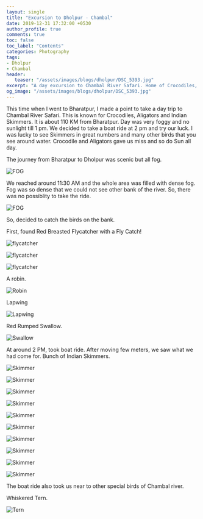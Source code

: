 ```yaml
---
layout: single
title: "Excursion to Dholpur - Chambal"
date: 2019-12-31 17:32:00 +0530
author_profile: true
comments: true
toc: false
toc_label: "Contents"
categories: Photography
tags:
- Dholpur
- Chambal
header:
   teaser: "/assets/images/blogs/dholpur/DSC_5393.jpg"
excerpt: "A day excursion to Chambal River Safari. Home of Crocodiles, Aligators and Indian Skimmers."
og_image: "/assets/images/blogs/dholpur/DSC_5393.jpg"
---
```


This time when I went to Bharatpur, I made a point to take a day trip to Chambal River Safari. This is known for Crocodiles, Aligators and Indian Skimmers. It is about 110 KM from Bharatpur. Day was very foggy and no sunlight till 1 pm. We decided to take a boat ride at 2 pm and try our luck. I was lucky to see Skimmers in great numbers and many other birds that you see around water. Crocodile and Aligators gave us miss and so do Sun all day.

The journey from Bharatpur to Dholpur was scenic but all fog. 

![FOG]({{site.url}}/assets/images/blogs/dholpur/IMG_3635.jpg)

We reached around 11:30 AM and the whole area was filled with dense fog. Fog was so dense that we could not see other bank of the river. So, there was no possiblity to take the ride. 

![FOG]({{site.url}}/assets/images/blogs/dholpur/IMG_3644.jpg)

So, decided to catch the birds on the bank.

First, found Red Breasted Flycatcher with a Fly Catch!

![flycatcher]({{site.url}}/assets/images/blogs/dholpur/DSC_5195.jpg)

![flycatcher]({{site.url}}/assets/images/blogs/dholpur/DSC_5202.jpg)

![flycatcher]({{site.url}}/assets/images/blogs/dholpur/DSC_5251.jpg)

A robin.

![Robin]({{site.url}}/assets/images/blogs/dholpur/DSC_5216.jpg)

Lapwing

![Lapwing]({{site.url}}/assets/images/blogs/dholpur/DSC_5238.jpg)

Red Rumped Swallow.

![Swallow]({{site.url}}/assets/images/blogs/dholpur/DSC_5304.jpg)

At around 2 PM, took boat ride. After moving few meters, we saw what we had come for. Bunch of Indian Skimmers.

![Skimmer]({{site.url}}/assets/images/blogs/dholpur/DSC_5358.jpg)

![Skimmer]({{site.url}}/assets/images/blogs/dholpur/DSC_5444.jpg)

![Skimmer]({{site.url}}/assets/images/blogs/dholpur/DSC_5393.jpg)

![Skimmer]({{site.url}}/assets/images/blogs/dholpur/DSC_5755.jpg)

![Skimmer]({{site.url}}/assets/images/blogs/dholpur/DSC_5797.jpg)

![Skimmer]({{site.url}}/assets/images/blogs/dholpur/DSC_6026.jpg)

![Skimmer]({{site.url}}/assets/images/blogs/dholpur/DSC_6095.jpg)

![Skimmer]({{site.url}}/assets/images/blogs/dholpur/DSC_6103.jpg)

![Skimmer]({{site.url}}/assets/images/blogs/dholpur/DSC_6381.jpg)

![Skimmer]({{site.url}}/assets/images/blogs/dholpur/DSC_6506.jpg)

The boat ride also took us near to other special birds of Chambal river.

Whiskered Tern.

![Tern]({{site.url}}/assets/images/blogs/dholpur/DSC_5933.jpg)